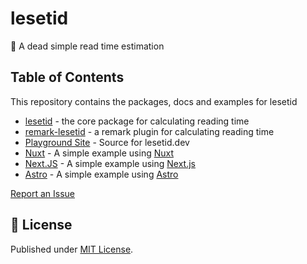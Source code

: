 # lesetid

📖 A dead simple read time estimation

## Table of Contents

This repository contains the packages, docs and examples for lesetid

- [lesetid](https://github.com/luxass/lesetid/tree/main/packages/lesetid) - the
  core package for calculating reading time
- [remark-lesetid](https://github.com/luxass/lesetid/tree/main/packages/remark-lesetid) - a
  remark plugin for calculating reading time
- [Playground Site](https://github.com/luxass/lesetid/tree/main/www) - Source
  for lesetid.dev
- [Nuxt](https://github.com/luxass/lesetid/tree/main/examples/with-nuxt) -
  A simple example using [Nuxt](https://nuxt.com)
- [Next.JS](https://github.com/luxass/lesetid/tree/main/examples/with-next) -
  A simple example using [Next.js](https://nextjs.org)
- [Astro](https://github.com/luxass/lesetid/tree/main/examples/with-astro) -
  A simple example using [Astro](https://astro.build)

[Report an Issue](https://github.com/luxass/lesetid/issues/new)

## 📄 License

Published under [MIT License](./LICENSE).
